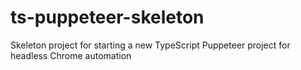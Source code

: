 # ts-puppeteer-skeleton
Skeleton project for starting a new TypeScript Puppeteer project for headless Chrome automation
